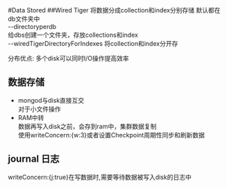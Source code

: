 #Data Stored
##Wired Tiger
将数据分成collection和index分别存储
默认都在db文件夹中  
--directoryperdb  
给dbs创建一个文件夹，存放collections和index  
--wiredTigerDirectoryForIndexes 
将collection和index分开存

分布优点:
多个disk可以同时I/O操作提高效率

## 数据存储
- mongod与disk直接互交  
  对于小文件操作
- RAM中转   
  数据再写入disk之前，会存到ram中，集群数据复制  
  使用writeConcern:{w:3}或者设置Checkpoint周期性同步和刷新数据
## journal 日志
  writeConcern:{j:true}在写数据时,需要等待数据被写入disk的日志中